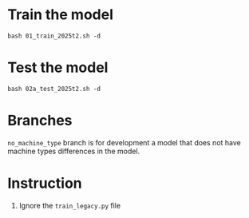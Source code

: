 # Train the model
```bash 01_train_2025t2.sh -d```
# Test the model
```bash 02a_test_2025t2.sh -d```

# Branches
`no_machine_type` branch is for development a model that does not have machine types differences in the model.

# Instruction
1. Ignore the `train_legacy.py` file
